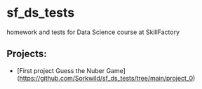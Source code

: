 # sf_ds_tests
homework and tests for Data Science course at SkillFactory

## Projects:

* [First project Guess the Nuber Game] (https://github.com/Sorkwild/sf_ds_tests/tree/main/project_0)